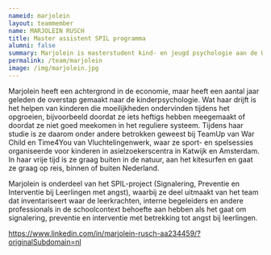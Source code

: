 ```yaml
---
nameid: marjolein
layout: teammember
name: MARJOLEIN RUSCH
title: Master assistent SPIL programma
alumni: false
summary: Marjolein is masterstudent kind- en jeugd psychologie aan de Universiteit Leiden.
permalink: /team/marjolein
image: /img/marjolein.jpg
---
```


Marjolein heeft een achtergrond in de economie, maar heeft een aantal jaar geleden de overstap gemaakt naar de kinderpsychologie. Wat haar drijft is het helpen van kinderen die moeilijkheden ondervinden tijdens het opgroeien, bijvoorbeeld doordat ze iets heftigs hebben meegemaakt of doordat ze niet goed meekomen in het reguliere systeem. Tijdens haar studie is ze daarom onder andere betrokken geweest bij TeamUp van War Child en Time4You van Vluchtelingenwerk, waar ze sport- en spelsessies organiseerde voor kinderen in asielzoekerscentra in Katwijk en Amsterdam. In haar vrije tijd is ze graag buiten in de natuur, aan het kitesurfen en gaat ze graag op reis, binnen of buiten Nederland. 

Marjolein is onderdeel van het SPIL-project (Signalering, Preventie en Interventie bij Leerlingen met angst), waarbij ze deel uitmaakt van het team dat inventariseert waar de leerkrachten, interne begeleiders en andere professionals in de schoolcontext behoefte aan hebben als het gaat om signalering, preventie en interventie met betrekking tot angst bij leerlingen. 

https://www.linkedin.com/in/marjolein-rusch-aa234459/?originalSubdomain=nl
